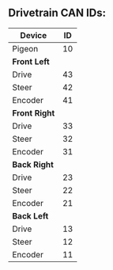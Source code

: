 ## Drivetrain CAN IDs:
|Device|ID|
|----|----|
| Pigeon | 10 |
| **Front Left** | |
| Drive | 43 | 
| Steer | 42 |
| Encoder | 41 |
| **Front Right** | |
| Drive | 33 |
| Steer | 32 |
| Encoder | 31 |
| **Back Right** | |
| Drive | 23 | 
| Steer | 22 | 
| Encoder | 21 |
| **Back Left** | |
| Drive | 13 | 
| Steer | 12 | 
| Encoder | 11 | 